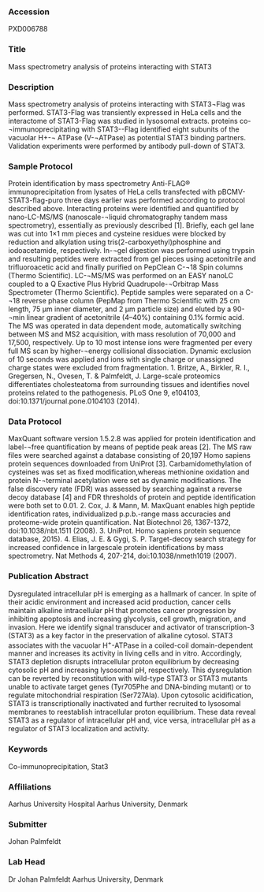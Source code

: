 ### Accession
PXD006788

### Title
Mass spectrometry analysis of proteins interacting with STAT3

### Description
Mass spectrometry analysis of proteins interacting with STAT3¬Flag was performed. STAT3-Flag was transiently expressed in HeLa cells and the interactome of STAT3-Flag was studied in lysosomal extracts. proteins co-¬immunoprecipitating with STAT3--Flag identified eight subunits of the vacuolar H+-¬ ATPase (V-¬ATPase) as potential STAT3 binding partners. Validation experiments were performed by antibody pull-down of STAT3.

### Sample Protocol
Protein identification by mass spectrometry Anti-FLAG® immunoprecipitation from lysates of HeLa cells transfected with pBCMV-STAT3-flag-puro three days earlier was performed according to protocol described above. Interacting proteins were identified and quantified by nano-LC-MS/MS (nanoscale-¬liquid chromatography tandem mass spectrometry), essentially as previously described [1]. Briefly, each gel lane was cut into 1×1 mm pieces and cysteine residues were blocked by reduction and alkylation using tris(2-carboxyethyl)phosphine and iodoacetamide, respectively. In-¬gel digestion was performed using trypsin and resulting peptides were extracted from gel pieces using acetonitrile and trifluoroacetic acid and finally purified on PepClean C-¬18 Spin columns (Thermo Scientific). LC-¬MS/MS was performed on an EASY nanoLC coupled to a Q Exactive Plus Hybrid Quadrupole-¬Orbitrap Mass Spectrometer (Thermo Scientific). Peptide samples were separated on a C-¬18 reverse phase column (PepMap from Thermo Scientific with 25 cm length, 75 μm inner diameter, and 2 μm particle size) and eluted by a 90-¬min linear gradient of acetonitrile (4–40%) containing 0.1% formic acid. The MS was operated in data dependent mode, automatically switching between MS and MS2 acquisition, with mass resolution of 70,000 and 17,500, respectively. Up to 10 most intense ions were fragmented per every full MS scan by higher-¬energy collisional dissociation. Dynamic exclusion of 10 seconds was applied and ions with single charge or unassigned charge states were excluded from fragmentation. 1. Britze, A., Birkler, R. I., Gregersen, N., Ovesen, T. & Palmfeldt, J. Large-scale proteomics differentiates cholesteatoma from surrounding tissues and identifies novel proteins related to the pathogenesis. PLoS One 9, e104103, doi:10.1371/journal.pone.0104103 (2014).

### Data Protocol
MaxQuant software version 1.5.2.8 was applied for protein identification and label-¬free quantification by means of peptide peak areas [2]. The MS raw files were searched against a database consisting of 20,197 Homo sapiens protein sequences downloaded from UniProt [3]. Carbamidomethylation of cysteines was set as fixed modification,whereas methionine oxidation and protein N-¬terminal acetylation were set as dynamic modifications. The false discovery rate (FDR) was assessed by searching against a reverse decoy database [4] and FDR thresholds of protein and peptide identification were both set to 0.01. 2. Cox, J. & Mann, M. MaxQuant enables high peptide identification rates, individualized p.p.b.-range mass accuracies and proteome-wide protein quantification. Nat Biotechnol 26, 1367-1372, doi:10.1038/nbt.1511 (2008). 3. UniProt. Homo sapiens protein sequence database, 2015). 4. Elias, J. E. & Gygi, S. P. Target-decoy search strategy for increased confidence in largescale protein identifications by mass spectrometry. Nat Methods 4, 207-214, doi:10.1038/nmeth1019 (2007).

### Publication Abstract
Dysregulated intracellular pH is emerging as a hallmark of cancer. In spite of their acidic environment and increased acid production, cancer cells maintain alkaline intracellular pH that promotes cancer progression by inhibiting apoptosis and increasing glycolysis, cell growth, migration, and invasion. Here we identify signal transducer and activator of transcription-3 (STAT3) as a key factor in the preservation of alkaline cytosol. STAT3 associates with the vacuolar H<sup>+</sup>-ATPase in a coiled-coil domain-dependent manner and increases its activity in living cells and in vitro. Accordingly, STAT3 depletion disrupts intracellular proton equilibrium by decreasing cytosolic pH and increasing lysosomal pH, respectively. This dysregulation can be reverted by reconstitution with wild-type STAT3 or STAT3 mutants unable to activate target genes (Tyr705Phe and DNA-binding mutant) or to regulate mitochondrial respiration (Ser727Ala). Upon cytosolic acidification, STAT3 is transcriptionally inactivated and further recruited to lysosomal membranes to reestablish intracellular proton equilibrium. These data reveal STAT3 as a regulator of intracellular pH and, vice versa, intracellular pH as a regulator of STAT3 localization and activity.

### Keywords
Co-immunoprecipitation, Stat3

### Affiliations
Aarhus University Hospital
Aarhus University, Denmark

### Submitter
Johan  Palmfeldt

### Lab Head
Dr Johan Palmfeldt
Aarhus University, Denmark


